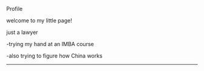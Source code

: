 Profile



welcome to my little page! 





just a lawyer 



-trying my hand at an IMBA course

-also trying to figure how China works

------------------------------------------------------------
